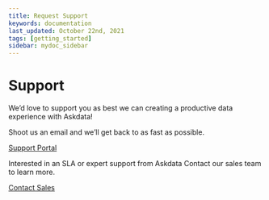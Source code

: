 ```yaml
---
title: Request Support
keywords: documentation
last_updated: October 22nd, 2021
tags: [getting_started]
sidebar: mydoc_sidebar
---
```


# Support

We’d love to support you as best we can creating a productive data experience with Askdata!

Shoot us an email and we’ll get back to as fast as possible.

<form action="https://askdata.atlassian.net/servicedesk/customer/portal/4">
  <a class="btn btn-outline-primary" href="https://askdata.atlassian.net/servicedesk/customer/portal/4">Support Portal</a>
</form>

Interested in an SLA or expert support from Askdata Contact our sales team to learn more.

<form action="https://www.askdata.com/contact-us">
  <a class="btn btn-outline-primary" href="https://www.askdata.com/contact-us">Contact Sales</a>
</form>
